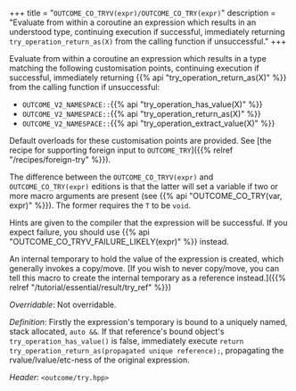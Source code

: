 +++
title = "`OUTCOME_CO_TRYV(expr)/OUTCOME_CO_TRY(expr)`"
description = "Evaluate from within a coroutine an expression which results in an understood type, continuing execution if successful, immediately returning `try_operation_return_as(X)` from the calling function if unsuccessful."
+++

Evaluate from within a coroutine an expression which results in a type matching the following customisation points, continuing execution if successful, immediately returning {{% api "try_operation_return_as(X)" %}} from the calling function if unsuccessful:

- `OUTCOME_V2_NAMESPACE::`{{% api "try_operation_has_value(X)" %}}
- `OUTCOME_V2_NAMESPACE::`{{% api "try_operation_return_as(X)" %}}
- `OUTCOME_V2_NAMESPACE::`{{% api "try_operation_extract_value(X)" %}}

Default overloads for these customisation points are provided. See [the recipe for supporting foreign input to `OUTCOME_TRY`]({{% relref "/recipes/foreign-try" %}}).

The difference between the `OUTCOME_CO_TRYV(expr)` and `OUTCOME_CO_TRY(expr)` editions is that the latter will set a variable if two or more macro arguments are present (see {{% api "OUTCOME_CO_TRY(var, expr)" %}}). The former requires the `T` to be `void`.

Hints are given to the compiler that the expression will be successful. If you expect failure, you should use {{% api "OUTCOME_CO_TRYV_FAILURE_LIKELY(expr)" %}} instead.

An internal temporary to hold the value of the expression is created, which generally invokes a copy/move. [If you wish to never copy/move, you can tell this macro to create the internal temporary as a reference instead.]({{% relref "/tutorial/essential/result/try_ref" %}})

*Overridable*: Not overridable.

*Definition*: Firstly the expression's temporary is bound to a uniquely named, stack allocated, `auto &&`. If that reference's bound object's `try_operation_has_value()` is false, immediately execute `return try_operation_return_as(propagated unique reference);`, propagating the rvalue/lvalue/etc-ness of the original expression.

*Header*: `<outcome/try.hpp>`
